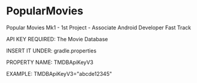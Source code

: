 # PopularMovies
Popular Movies Mk1 - 1st Project - Associate Android Developer Fast Track

API KEY REQUIRED: The Movie Database

INSERT IT UNDER: gradle.properties

PROPERTY NAME: TMDBApiKeyV3

EXAMPLE: TMDBApiKeyV3="abcde12345"
